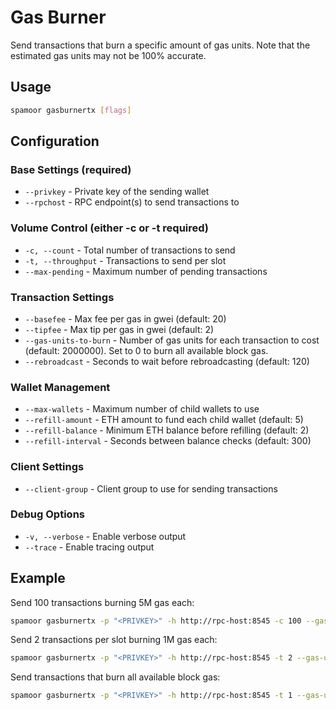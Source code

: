 # Gas Burner

Send transactions that burn a specific amount of gas units. Note that the estimated gas units may not be 100% accurate.

## Usage

```bash
spamoor gasburnertx [flags]
```

## Configuration

### Base Settings (required)
- `--privkey` - Private key of the sending wallet
- `--rpchost` - RPC endpoint(s) to send transactions to

### Volume Control (either -c or -t required)
- `-c, --count` - Total number of transactions to send
- `-t, --throughput` - Transactions to send per slot
- `--max-pending` - Maximum number of pending transactions

### Transaction Settings
- `--basefee` - Max fee per gas in gwei (default: 20)
- `--tipfee` - Max tip per gas in gwei (default: 2)
- `--gas-units-to-burn` - Number of gas units for each transaction to cost (default: 2000000). Set to 0 to burn all available block gas.
- `--rebroadcast` - Seconds to wait before rebroadcasting (default: 120)

### Wallet Management
- `--max-wallets` - Maximum number of child wallets to use
- `--refill-amount` - ETH amount to fund each child wallet (default: 5)
- `--refill-balance` - Minimum ETH balance before refilling (default: 2)
- `--refill-interval` - Seconds between balance checks (default: 300)

### Client Settings
- `--client-group` - Client group to use for sending transactions

### Debug Options
- `-v, --verbose` - Enable verbose output
- `--trace` - Enable tracing output

## Example

Send 100 transactions burning 5M gas each:
```bash
spamoor gasburnertx -p "<PRIVKEY>" -h http://rpc-host:8545 -c 100 --gas-units-to-burn 5000000
```

Send 2 transactions per slot burning 1M gas each:
```bash
spamoor gasburnertx -p "<PRIVKEY>" -h http://rpc-host:8545 -t 2 --gas-units-to-burn 1000000
```

Send transactions that burn all available block gas:
```bash
spamoor gasburnertx -p "<PRIVKEY>" -h http://rpc-host:8545 -t 1 --gas-units-to-burn 0
``` 